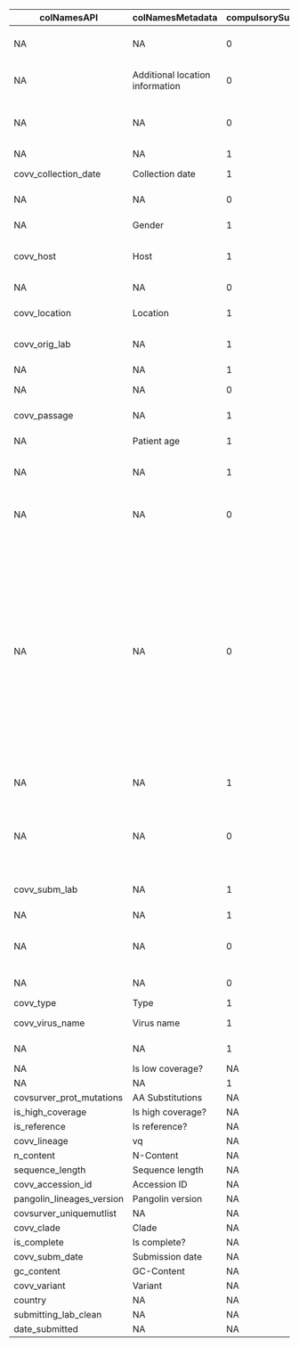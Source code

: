 |   colNamesAPI                |   colNamesMetadata                 |   compulsorySubmission  |   automaticGISAID  |   colNamesBatchSub         |   explainBatch                                  |   exampleBatch                                                                                                                                                                                                                                                                                                                                                                                                                                                                                                         |
|------------------------------|------------------------------------|-------------------------|--------------------|----------------------------|-------------------------------------------------|------------------------------------------------------------------------------------------------------------------------------------------------------------------------------------------------------------------------------------------------------------------------------------------------------------------------------------------------------------------------------------------------------------------------------------------------------------------------------------------------------------------------|
|   NA                         |   NA                               |   0                     |   0                |   covv_add_host_info       |   Additional host information                   |   e.g. Patient infected while traveling in ….                                                                                                                                                                                                                                                                                                                                                                                                                                                                          |
|   NA                         |   Additional location information  |   0                     |   0                |   covv_add_location        |   Additional location information               |   e.g. Cruise Ship, Convention, Live animal market                                                                                                                                                                                                                                                                                                                                                                                                                                                                     |
|   NA                         |   NA                               |   0                     |   0                |   covv_assembly_method     |   Assembly method                               |   e.g. CLC Genomics Workbench 12, Geneious 10.2.4, SPAdes/MEGAHIT v1.2.9, UGENE v. 33                                                                                                                                                                                                                                                                                                                                                                                                                                  |
|   NA                         |   NA                               |   1                     |   0                |   covv_authors             |   Authors                                       |   e.g. Jane Doe, John Doe                                                                                                                                                                                                                                                                                                                                                                                                                                                                                              |
|   covv_collection_date       |   Collection date                  |   1                     |   0                |   covv_collection_date     |   Collection date                               |   2020-03-02                                                                                                                                                                                                                                                                                                                                                                                                                                                                                                           |
|   NA                         |   NA                               |   0                     |   0                |   covv_coverage            |   Coverage                                      |   e.g. 70x, 1,000x, 10,000x (average)                                                                                                                                                                                                                                                                                                                                                                                                                                                                                  |
|   NA                         |   Gender                           |   1                     |   0                |   covv_gender              |   Gender                                        |   e.g. Male, Female, unknown                                                                                                                                                                                                                                                                                                                                                                                                                                                                                           |
|   covv_host                  |   Host                             |   1                     |   0                |   covv_host                |   Host                                          |   e.g. Human, Animal, Environment, Laboratory derived, unknown                                                                                                                                                                                                                                                                                                                                                                                                                                                         |
|   NA                         |   NA                               |   0                     |   0                |   covv_last_vaccinated     |   Last vaccinated                               |   provide details if applicable                                                                                                                                                                                                                                                                                                                                                                                                                                                                                        |
|   covv_location              |   Location                         |   1                     |   0                |   covv_location            |   Location                                      |   e.g. Continent / Country / Region                                                                                                                                                                                                                                                                                                                                                                                                                                                                                    |
|   covv_orig_lab              |   NA                               |   1                     |   0                |   covv_orig_lab            |   Originating lab                               |   Where the clinical specimen or virus isolate was first obtained                                                                                                                                                                                                                                                                                                                                                                                                                                                      |
|   NA                         |   NA                               |   1                     |   0                |   covv_orig_lab_addr       |   Address                                       |   NA                                                                                                                                                                                                                                                                                                                                                                                                                                                                                                                   |
|   NA                         |   NA                               |   0                     |   0                |   covv_outbreak            |   Outbreak                                      |   e.g. Date, Place, Family cluster                                                                                                                                                                                                                                                                                                                                                                                                                                                                                     |
|   covv_passage               |   NA                               |   1                     |   0                |   covv_passage             |   Passage details/history                       |   e.g. Original, Vero                                                                                                                                                                                                                                                                                                                                                                                                                                                                                                  |
|   NA                         |   Patient age                      |   1                     |   0                |   covv_patient_age         |   Patient age                                   |   e.g. 65 or 7 months, or unknown                                                                                                                                                                                                                                                                                                                                                                                                                                                                                      |
|   NA                         |   NA                               |   1                     |   0                |   covv_patient_status      |   Patient status                                |   e.g. Hospitalized, Released, Live, Deceased, unknown                                                                                                                                                                                                                                                                                                                                                                                                                                                                 |
|   NA                         |   NA                               |   0                     |   0                |   covv_provider_sample_id  |   Sample ID given by originating laboratory     |   NA                                                                                                                                                                                                                                                                                                                                                                                                                                                                                                                   |
|   NA                         |   NA                               |   0                     |   0                |   covv_sampling_strategy   |   Sampling Strategy                             |   e.g. Sentinel surveillance (ILI), Sentinel surveillance (ARI), Sentinel surveillance (SARI), Non-sentinel-surveillance (hospital), Non-sentinel-surveillance (GP network), Longitudinal sampling on same patient(s), S gene dropout // None / Baseline surveillance / Clinical trial / Outbreak investigation / Research - specific population / Same-patient sampling strategy / Sentinel surveillance (ILI)  / Sentinel surveillance (ARI) / Sentinel surveillance (SARI) / Sentinel surveillance (other) / Other  |
|   NA                         |   NA                               |   1                     |   0                |   covv_seq_technology      |   Sequencing technology                         |   e.g. Illumina Miseq, Sanger, Nanopore MinION, Ion Torrent                                                                                                                                                                                                                                                                                                                                                                                                                                                            |
|   NA                         |   NA                               |   0                     |   0                |   covv_specimen            |   Specimen source                               |   e.g. Sputum, Alveolar lavage fluid, Oro-pharyngeal swab, Blood, Tracheal swab, Urine, Stool, Cloakal swab, Organ, Feces, Other                                                                                                                                                                                                                                                                                                                                                                                       |
|   covv_subm_lab              |   NA                               |   1                     |   0                |   covv_subm_lab            |   Submitting lab                                |   Where sequence data have been generated and submitted to GISAID                                                                                                                                                                                                                                                                                                                                                                                                                                                      |
|   NA                         |   NA                               |   1                     |   0                |   covv_subm_lab_addr       |   Address                                       |   NA                                                                                                                                                                                                                                                                                                                                                                                                                                                                                                                   |
|   NA                         |   NA                               |   0                     |   0                |   covv_subm_sample_id      |   Sample ID given by the submitting laboratory  |   NA                                                                                                                                                                                                                                                                                                                                                                                                                                                                                                                   |
|   NA                         |   NA                               |   0                     |   0                |   covv_treatment           |   Treatment                                     |   e.g. Include drug name, dosage                                                                                                                                                                                                                                                                                                                                                                                                                                                                                       |
|   covv_type                  |   Type                             |   1                     |   0                |   covv_type                |   Type                                          |   betacoronavirus                                                                                                                                                                                                                                                                                                                                                                                                                                                                                                      |
|   covv_virus_name            |   Virus name                       |   1                     |   0                |   covv_virus_name          |   Virus name                                    |   hCoV-19/Country/Identifier/2020                                                                                                                                                                                                                                                                                                                                                                                                                                                                                      |
|   NA                         |   NA                               |   1                     |   0                |   fn                       |   FASTA filename                                |   all_sequences.fasta                                                                                                                                                                                                                                                                                                                                                                                                                                                                                                  |
|   NA                         |   Is low coverage?                 |   NA                    |   0                |   NA                       |   NA                                            |   NA                                                                                                                                                                                                                                                                                                                                                                                                                                                                                                                   |
|   NA                         |   NA                               |   1                     |   1                |   submitter                |   Submitter                                     |   GISAID username                                                                                                                                                                                                                                                                                                                                                                                                                                                                                                      |
|   covsurver_prot_mutations   |   AA Substitutions                 |   NA                    |   1                |   NA                       |   NA                                            |   NA                                                                                                                                                                                                                                                                                                                                                                                                                                                                                                                   |
|   is_high_coverage           |   Is high coverage?                |   NA                    |   1                |   NA                       |   NA                                            |   NA                                                                                                                                                                                                                                                                                                                                                                                                                                                                                                                   |
|   is_reference               |   Is reference?                    |   NA                    |   1                |   NA                       |   NA                                            |   NA                                                                                                                                                                                                                                                                                                                                                                                                                                                                                                                   |
|   covv_lineage               |   vq                               |   NA                    |   1                |   NA                       |   NA                                            |   NA                                                                                                                                                                                                                                                                                                                                                                                                                                                                                                                   |
|   n_content                  |   N-Content                        |   NA                    |   1                |   NA                       |   NA                                            |   NA                                                                                                                                                                                                                                                                                                                                                                                                                                                                                                                   |
|   sequence_length            |   Sequence length                  |   NA                    |   1                |   NA                       |   NA                                            |   NA                                                                                                                                                                                                                                                                                                                                                                                                                                                                                                                   |
|   covv_accession_id          |   Accession ID                     |   NA                    |   1                |   NA                       |   NA                                            |   NA                                                                                                                                                                                                                                                                                                                                                                                                                                                                                                                   |
|   pangolin_lineages_version  |   Pangolin version                 |   NA                    |   1                |   NA                       |   NA                                            |   NA                                                                                                                                                                                                                                                                                                                                                                                                                                                                                                                   |
|   covsurver_uniquemutlist    |   NA                               |   NA                    |   1                |   NA                       |   NA                                            |   NA                                                                                                                                                                                                                                                                                                                                                                                                                                                                                                                   |
|   covv_clade                 |   Clade                            |   NA                    |   1                |   NA                       |   NA                                            |   NA                                                                                                                                                                                                                                                                                                                                                                                                                                                                                                                   |
|   is_complete                |   Is complete?                     |   NA                    |   1                |   NA                       |   NA                                            |   NA                                                                                                                                                                                                                                                                                                                                                                                                                                                                                                                   |
|   covv_subm_date             |   Submission date                  |   NA                    |   1                |   NA                       |   NA                                            |   NA                                                                                                                                                                                                                                                                                                                                                                                                                                                                                                                   |
|   gc_content                 |   GC-Content                       |   NA                    |   1                |   NA                       |   NA                                            |   NA                                                                                                                                                                                                                                                                                                                                                                                                                                                                                                                   |
|   covv_variant               |   Variant                          |   NA                    |   1                |   NA                       |   NA                                            |   NA                                                                                                                                                                                                                                                                                                                                                                                                                                                                                                                   |
|   country                    |   NA                               |   NA                    |   0                |   NA                       |   NA                                            |   NA                                                                                                                                                                                                                                                                                                                                                                                                                                                                                                                   |
|   submitting_lab_clean       |   NA                               |   NA                    |   0                |   NA                       |   NA                                            |   NA                                                                                                                                                                                                                                                                                                                                                                                                                                                                                                                   |
|   date_submitted             |   NA                               |   NA                    |   0                |   NA                       |   NA                                            |   NA                                                                                                                                                                                                                                                                                                                                                                                                                                                                                                                   |
